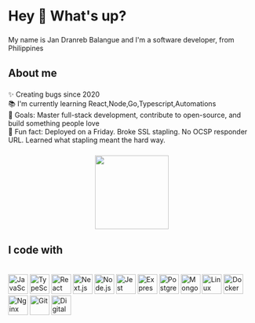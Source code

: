 <h1 align="left">Hey 👋 What's up?</h1>

###

<p align="left">My name is  Jan Dranreb Balangue and I'm a software developer, from Philippines</p>

###

<h2 align="left">About me</h2>

###

<p align="left">✨ Creating bugs since 2020<br>📚 I'm currently learning React,Node,Go,Typescript,Automations<br>🎯 Goals: Master full-stack development, contribute to open-source, and build something people love<br>🎲 Fun fact: Deployed on a Friday. Broke SSL stapling. No OCSP responder URL. Learned what stapling meant the hard way.</p>

###

<div align="center">
  <img height="150" src="https://i.gifer.com/7IjS.gif"  />
</div>

###

<h2 align="left">I code with</h2>

###
<div style="display: flex; flex-wrap: wrap; gap: 12px; align-items: center;">

 <p align="left">
  <img title="JavaScript" alt="JavaScript" src="https://cdn.jsdelivr.net/gh/devicons/devicon/icons/javascript/javascript-original.svg" width="40" height="40" />
  <img title="TypeScript" alt="TypeScript" src="https://cdn.jsdelivr.net/gh/devicons/devicon/icons/typescript/typescript-original.svg" width="40" height="40" />
  <img title="React" alt="React" src="https://cdn.jsdelivr.net/gh/devicons/devicon/icons/react/react-original.svg" width="40" height="40" />
  <img title="Next.js" alt="Next.js" src="https://cdn.jsdelivr.net/gh/devicons/devicon/icons/nextjs/nextjs-original.svg" width="40" height="40" />
  <img title="Node.js" alt="Node.js" src="https://cdn.jsdelivr.net/gh/devicons/devicon/icons/nodejs/nodejs-original.svg" width="40" height="40" />
  <img title="Jest" alt="Jest" src="https://cdn.jsdelivr.net/gh/devicons/devicon/icons/jest/jest-plain.svg" width="40" height="40" />
  <img title="Express" alt="Express" src="https://cdn.jsdelivr.net/gh/devicons/devicon/icons/express/express-original.svg" width="40" height="40" />
  <img title="PostgreSQL" alt="PostgreSQL" src="https://cdn.jsdelivr.net/gh/devicons/devicon/icons/postgresql/postgresql-original.svg" width="40" height="40" />
  <img title="MongoDB" alt="MongoDB" src="https://cdn.jsdelivr.net/gh/devicons/devicon/icons/mongodb/mongodb-original.svg" width="40" height="40" />
  <img title="Linux" alt="Linux" src="https://cdn.jsdelivr.net/gh/devicons/devicon/icons/linux/linux-original.svg" width="40" height="40" />
  <img title="Docker" alt="Docker" src="https://cdn.jsdelivr.net/gh/devicons/devicon/icons/docker/docker-original.svg" width="40" height="40" />
  <img title="Nginx" alt="Nginx" src="https://cdn.jsdelivr.net/gh/devicons/devicon/icons/nginx/nginx-original.svg" width="40" height="40" />
  <img title="Git" alt="Git" src="https://cdn.jsdelivr.net/gh/devicons/devicon/icons/git/git-original.svg" width="40" height="40" />
  <img title="DigitalOcean" alt="DigitalOcean" src="https://cdn.jsdelivr.net/gh/devicons/devicon/icons/digitalocean/digitalocean-original.svg" width="40" height="40" />
</p>

</div>


###
